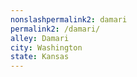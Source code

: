 ```yaml
---
﻿nonslashpermalink2: damari
permalink2: /damari/
alley: Damari
city: Washington
state: Kansas
---
```

